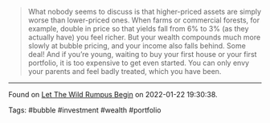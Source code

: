 > What nobody seems to discuss is that higher-priced assets are simply worse than lower-priced ones. When farms or commercial forests, for example, double in price so that yields fall from 6% to 3% (as they actually have) you feel richer. But your wealth compounds much more slowly at bubble pricing, and your income also falls behind. Some deal! And if you’re young, waiting to buy your first house or your first portfolio, it is too expensive to get even started. You can only envy your parents and feel badly treated, which you have been.

---
Found on [Let The Wild Rumpus Begin](https://www.gmo.com/europe/research-library/let-the-wild-rumpus-begin/) on 2022-01-22 19:30:38.

Tags: #bubble #investment #wealth #portfolio